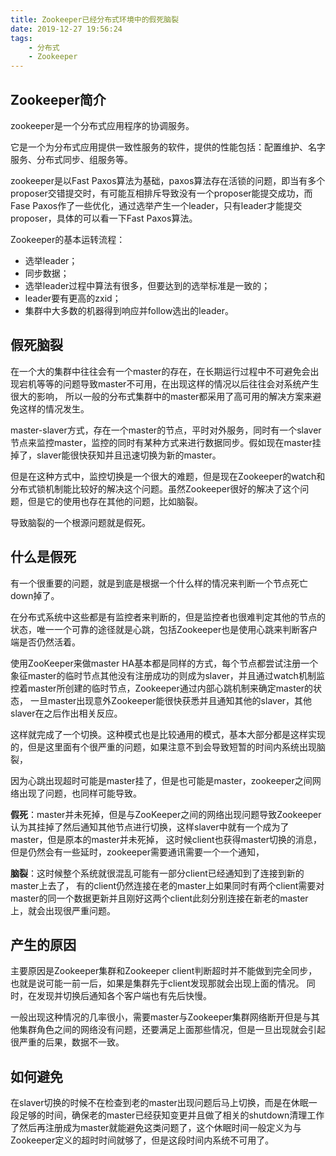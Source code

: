 ```yaml
---
title: Zookeeper已经分布式环境中的假死脑裂
date: 2019-12-27 19:56:24
tags: 
    - 分布式
    - Zookeeper
---
```


## Zookeeper简介

zookeeper是一个分布式应用程序的协调服务。

它是一个为分布式应用提供一致性服务的软件，提供的性能包括：配置维护、名字服务、分布式同步、组服务等。
 
zookeeper是以Fast Paxos算法为基础，paxos算法存在活锁的问题，即当有多个proposer交错提交时，有可能互相排斥导致没有一个proposer能提交成功，而Fase Paxos作了一些优化，通过选举产生一个leader，只有leader才能提交proposer，具体的可以看一下Fast Paxos算法。

Zookeeper的基本运转流程：

- 选举leader；
- 同步数据；
- 选举leader过程中算法有很多，但要达到的选举标准是一致的；
- leader要有更高的zxid；
- 集群中大多数的机器得到响应并follow选出的leader。

## 假死脑裂 
在一个大的集群中往往会有一个master的存在，在长期运行过程中不可避免会出现宕机等等的问题导致master不可用，在出现这样的情况以后往往会对系统产生很大的影响，
所以一般的分布式集群中的master都采用了高可用的解决方案来避免这样的情况发生。 


master-slaver方式，存在一个master的节点，平时对外服务，同时有一个slaver节点来监控master，监控的同时有某种方式来进行数据同步。假如现在master挂掉了，slaver能很快获知并且迅速切换为新的master。

但是在这种方式中，监控切换是一个很大的难题，但是现在Zookeeper的watch和分布式锁机制能比较好的解决这个问题。虽然Zookeeper很好的解决了这个问题，但是它的使用也存在其他的问题，比如脑裂。 

导致脑裂的一个根源问题就是假死。

## 什么是假死 

有一个很重要的问题，就是到底是根据一个什么样的情况来判断一个节点死亡down掉了。 

在分布式系统中这些都是有监控者来判断的，但是监控者也很难判定其他的节点的状态，唯一一个可靠的途径就是心跳，包括Zookeeper也是使用心跳来判断客户端是否仍然活着。 

使用ZooKeeper来做master HA基本都是同样的方式，每个节点都尝试注册一个象征master的临时节点其他没有注册成功的则成为slaver，并且通过watch机制监控着master所创建的临时节点，Zookeeper通过内部心跳机制来确定master的状态，
一旦master出现意外Zookeeper能很快获悉并且通知其他的slaver，其他slaver在之后作出相关反应。

这样就完成了一个切换。这种模式也是比较通用的模式，基本大部分都是这样实现的，但是这里面有个很严重的问题，如果注意不到会导致短暂的时间内系统出现脑裂，

因为心跳出现超时可能是master挂了，但是也可能是master，zookeeper之间网络出现了问题，也同样可能导致。

**假死**：master并未死掉，但是与ZooKeeper之间的网络出现问题导致Zookeeper认为其挂掉了然后通知其他节点进行切换，这样slaver中就有一个成为了master，但是原本的master并未死掉，
这时候client也获得master切换的消息，但是仍然会有一些延时，zookeeper需要通讯需要一个一个通知，

**脑裂**：这时候整个系统就很混乱可能有一部分client已经通知到了连接到新的master上去了，
有的client仍然连接在老的master上如果同时有两个client需要对master的同一个数据更新并且刚好这两个client此刻分别连接在新老的master上，就会出现很严重问题。

## 产生的原因
主要原因是Zookeeper集群和Zookeeper client判断超时并不能做到完全同步，也就是说可能一前一后，如果是集群先于client发现那就会出现上面的情况。
同时，在发现并切换后通知各个客户端也有先后快慢。

一般出现这种情况的几率很小，需要master与Zookeeper集群网络断开但是与其他集群角色之间的网络没有问题，还要满足上面那些情况，但是一旦出现就会引起很严重的后果，数据不一致。

## 如何避免 
在slaver切换的时候不在检查到老的master出现问题后马上切换，而是在休眠一段足够的时间，确保老的master已经获知变更并且做了相关的shutdown清理工作了然后再注册成为master就能避免这类问题了，这个休眠时间一般定义为与Zookeeper定义的超时时间就够了，但是这段时间内系统不可用了。

